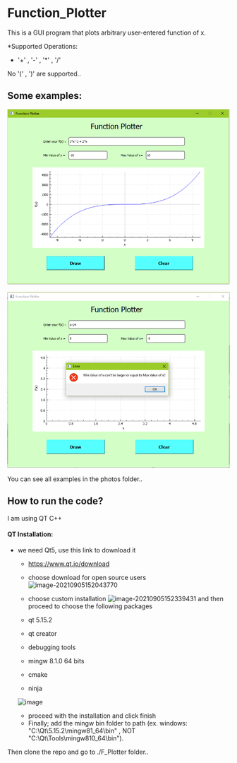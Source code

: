 # Function_Plotter
This is a GUI program that plots arbitrary user-entered function of x.

*Supported Operations:
+  '+' , '-' , '*' , '/'

No '(' , ')' are supported..

## Some examples:
![](photos/correct0.PNG)

![](photos/wrong1.PNG.png)

You can see all examples in the photos folder..

## How to run the code?
I am using QT C++
#### QT Installation:
- we need Qt5, use this link to download it
  - https://www.qt.io/download
  - choose download for open source users ![image-20210905152043770](https://user-images.githubusercontent.com/25959419/132961579-6eec35d2-6f1a-49e0-80d4-7e96d61494b9.png)
  - choose custom installation ![image-20210905152339431](https://user-images.githubusercontent.com/25959419/132961580-9531b62f-7344-4f75-a421-12514e384a0d.png)
  and then proceed  to choose the following packages

  - qt 5.15.2
  - qt creator
  - debugging tools
  - mingw 8.1.0 64 bits
  - cmake 
  - ninja
  
  ![image](https://user-images.githubusercontent.com/25959419/132961760-a6d79e65-f4ee-4122-86ca-16b82a075a8b.png)
  
  - proceed with the installation and click finish
  - Finally; add the mingw bin folder to path (ex. windows: "C:\Qt\5.15.2\mingw81_64\bin" , NOT "C:\Qt\Tools\mingw810_64\bin").

Then clone the repo and go to ./F_Plotter folder.. 

